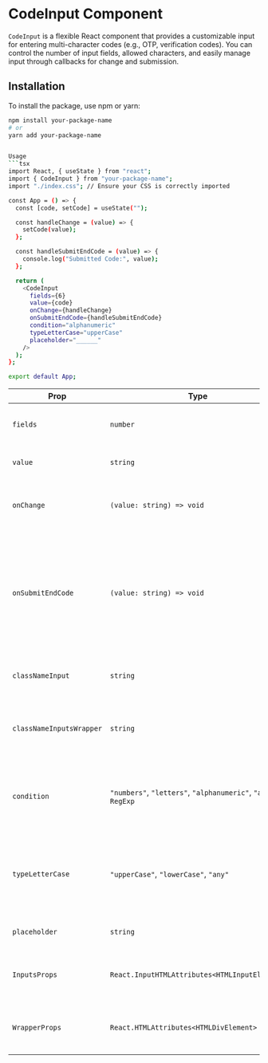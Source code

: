 # CodeInput Component

`CodeInput` is a flexible React component that provides a customizable input for entering multi-character codes (e.g., OTP, verification codes). You can control the number of input fields, allowed characters, and easily manage input through callbacks for change and submission.

## Installation

To install the package, use npm or yarn:

```bash
npm install your-package-name
# or
yarn add your-package-name


Usage
```tsx
import React, { useState } from "react";
import { CodeInput } from "your-package-name";
import "./index.css"; // Ensure your CSS is correctly imported

const App = () => {
  const [code, setCode] = useState("");

  const handleChange = (value) => {
    setCode(value);
  };

  const handleSubmitEndCode = (value) => {
    console.log("Submitted Code:", value);
  };

  return (
    <CodeInput
      fields={6}
      value={code}
      onChange={handleChange}
      onSubmitEndCode={handleSubmitEndCode}
      condition="alphanumeric"
      typeLetterCase="upperCase"
      placeholder="______"
    />
  );
};

export default App;
```


| Prop                    | Type                                                       | Default       | Description                                                                                                           |
|-------------------------|------------------------------------------------------------|---------------|-----------------------------------------------------------------------------------------------------------------------|
| `fields`                | `number`                                                   | Required      | Number of input fields (length of the code).                                                                          |
| `value`                 | `string`                                                   | Required      | The current value of the input.                                                                                       |
| `onChange`              | `(value: string) => void`                                  | Required      | Callback for when the input value changes.                                                                            |
| `onSubmitEndCode`       | `(value: string) => void`                                  | Optional      | Callback triggered when the when the last character is entered, provided that all fields are also entered                           |
| `classNameInput`        | `string`                                                   | `""`          | Custom class name for each input field.                                                                               |
| `classNameInputsWrapper`| `string`                                                   | `""`          | Custom class name for the input wrapper div.                                                                          |
| `condition`             | `"numbers"`, `"letters"`, `"alphanumeric"`, `"any"`, `RegExp` | `"any"`        | Condition that defines what type of characters are allowed.                                                           |
| `typeLetterCase`        | `"upperCase"`, `"lowerCase"`, `"any"`                      | `"any"`       | Specifies whether the input should be in uppercase or lowercase.                                                      |
| `placeholder`           | `string`                                                   | `""`          | Placeholder to show in the inputs.                                                                                    |
| `InputsProps`           | `React.InputHTMLAttributes<HTMLInputElement>`              | `{}`          | Additional props to pass to each input element.                                                                       |
| `WrapperProps`          | `React.HTMLAttributes<HTMLDivElement>`                     | `{}`          | Additional props to pass to the wrapper element.                                                                      |
